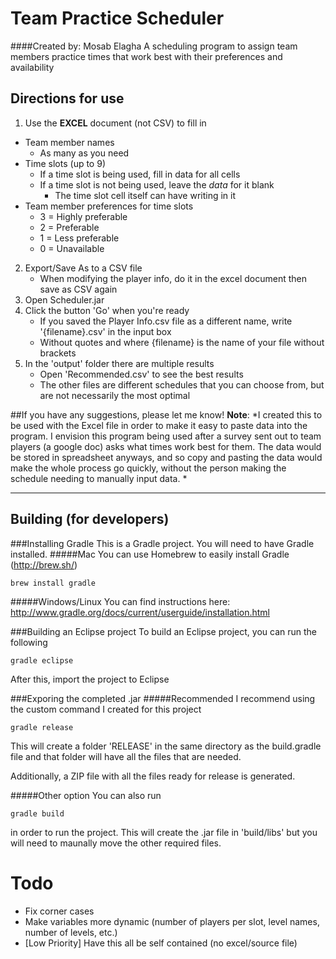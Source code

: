 # Team Practice Scheduler
####Created by: Mosab Elagha
A scheduling program to assign team members practice times that work best with their preferences and availability

## Directions for use
1. Use the **EXCEL** document (not CSV) to fill in
  * Team member names
    * As many as you need 
  * Time slots (up to 9)
    * If a time slot is being used, fill in data for all cells
    * If a time slot is not being used, leave the *data* for it blank
      * The time slot cell itself can have writing in it
  * Team member preferences for time slots
    * 3 = Highly preferable
    * 2 = Preferable
    * 1 = Less preferable
    * 0 = Unavailable
2. Export/Save As to a CSV file
   * When modifying the player info, do it in the excel document then save as CSV again
3. Open Scheduler.jar
4. Click the button 'Go' when you're ready
   * If you saved the Player Info.csv file as a different name, write '{filename}.csv' in the input box
    * Without quotes and where {filename} is the name of your file without brackets
5. In the 'output' folder there are multiple results
   * Open 'Recommended.csv' to see the best results
   * The other files are different schedules that you can choose from, but are not necessarily the most optimal

##If you have any suggestions, please let me know!
**Note**: *I created this to be used with the Excel file in order to make it easy to paste data into the program. I envision this program being used after a survey sent out to team players (a google doc) asks what times work best for them. The data would be stored in spreadsheet anyways, and so copy and pasting the data would make the whole process go quickly, without the person making the schedule needing to manually input data. *

------

## Building (for developers)
###Installing Gradle
This is a Gradle project. You will need to have Gradle installed.
#####Mac
You can use Homebrew to easily install Gradle (http://brew.sh/)

    brew install gradle

#####Windows/Linux
You can find instructions here: http://www.gradle.org/docs/current/userguide/installation.html

###Building an Eclipse project
To build an Eclipse project, you can run the following

    gradle eclipse

After this, import the project to Eclipse

###Exporing the completed .jar
#####Recommended
I recommend using the custom command I created for this project

    gradle release
This will create a folder 'RELEASE' in the same directory as the build.gradle file and that folder will have all the files that are needed.

Additionally, a ZIP file with all the files ready for release is generated.

#####Other option
You can also run 

    gradle build
in order to run the project. This will create the .jar file in 'build/libs' but you will need to maunally move the other required files.

# Todo
* Fix corner cases
* Make variables more dynamic (number of players per slot, level names, number of levels, etc.)
* [Low Priority] Have this all be self contained (no excel/source file)